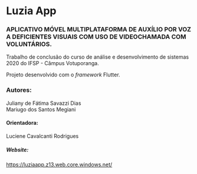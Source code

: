 # Luzia App

### APLICATIVO MÓVEL MULTIPLATAFORMA DE AUXÍLIO POR VOZ A DEFICIENTES VISUAIS COM USO DE VIDEOCHAMADA COM VOLUNTÁRIOS.

Trabalho de conclusão do curso de análise e desenvolvimento de sistemas 2020 do IFSP - Câmpus Votuporanga.

Projeto desenvolvido com o <i>framework</i> Flutter.

### Autores:
Juliany de Fátima Savazzi Dias</br>
Mariugo dos Santos Megiani</br>

#### Orientadora:
Luciene Cavalcanti Rodrigues

##### Website:

https://luziaapp.z13.web.core.windows.net/
